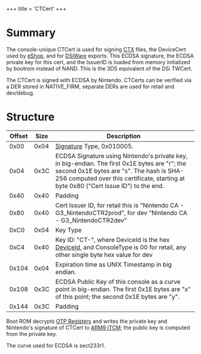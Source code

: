 +++
title = 'CTCert'
+++

# Summary

The console-unique CTCert is used for signing
[CTX](Title_Data_Structure "wikilink") files, the DeviceCert used by
[eShop](eShop "wikilink"), and for [DSiWare](DSiWare_Exports "wikilink")
exports. This ECDSA signature, the ECDSA private key for this cert, and
the IssuerID is loaded from memory initialized by bootrom instead of
NAND. This is the 3DS equivalent of the DSi TWCert.

The CTCert is signed with ECDSA by Nintendo. CTCerts can be verified via
a DER stored in NATIVE_FIRM, separate DERs are used for retail and
dev/debug.

# Structure

| Offset | Size | Description                                                                                                                                                                                                                       |
|--------|------|-----------------------------------------------------------------------------------------------------------------------------------------------------------------------------------------------------------------------------------|
| 0x00   | 0x04 | [Signature](Certificates "wikilink") Type, 0x010005.                                                                                                                                                                              |
| 0x04   | 0x3C | ECDSA Signature using Nintendo's private key, in big-endian. The first 0x1E bytes are "r"; the second 0x1E bytes are "s". The hash is SHA-256 computed over this certificate, starting at byte 0x80 ("Cert Issue ID") to the end. |
| 0x40   | 0x40 | Padding                                                                                                                                                                                                                           |
| 0x80   | 0x40 | Cert Issuer ID, for retail this is "Nintendo CA - G3_NintendoCTR2prod", for dev "Nintendo CA - G3_NintendoCTR2dev"                                                                                                                |
| 0xC0   | 0x04 | Key Type                                                                                                                                                                                                                          |
| 0xC4   | 0x40 | Key ID: "CT<DeviceId>-<ConsoleType>", where DeviceId is the hex [DeviceId](PSPXI:GetDeviceId "wikilink"), and ConsoleType is 00 for retail, any other single byte hex value for dev                                               |
| 0x104  | 0x04 | Expiration time as UNIX Timestamp in big endian.                                                                                                                                                                                  |
| 0x108  | 0x3C | ECDSA Public Key of this console as a curve point in big-endian. The first 0x1E bytes are "x" of this point; the second 0x1E bytes are "y".                                                                                       |
| 0x144  | 0x3C | Padding                                                                                                                                                                                                                           |

Boot ROM decrypts [OTP Registers](OTP_Registers "wikilink") and writes
the private key and Nintendo's signature of CTCert to [ARM9
ITCM](Memory_layout#arm9_itcm "wikilink"); the public key is computed
from the private key.

The curve used for ECDSA is sect233r1.
